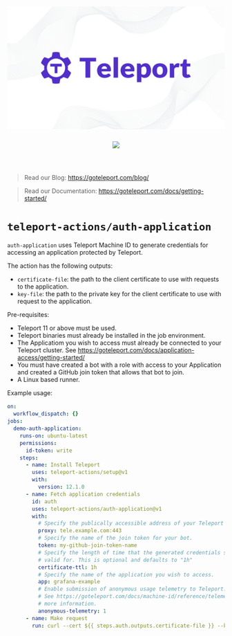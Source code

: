 <div align="center">
   <img src="https://github.com/gravitational/teleport-actions/raw/main/assets/img/readme-header.png" width=750/>
   <div align="center" style="padding: 25px">
      <a href="https://www.apache.org/licenses/LICENSE-2.0">
      <img src="https://img.shields.io/badge/Apache-2.0-red.svg" />
      </a>
   </div>
</div>
</br>

> Read our Blog: <https://goteleport.com/blog/>

> Read our Documentation: <https://goteleport.com/docs/getting-started/>

# `teleport-actions/auth-application`

`auth-application` uses Teleport Machine ID to generate credentials for
accessing an application protected by Teleport.

The action has the following outputs:

- `certificate-file`: the path to the client certificate to use with requests to
  the application.
- `key-file`: the path to the private key for the client certificate to use with
  request to the application.

Pre-requisites:

- Teleport 11 or above must be used.
- Teleport binaries must already be installed in the job environment.
- The Applicatiom you wish to access must already be connected to your Teleport
  cluster. See
  <https://goteleport.com/docs/application-access/getting-started/>
- You must have created a bot with a role with access to your Application and
  created a GitHub join token that allows that bot to join.
- A Linux based runner.

Example usage:

```yaml
on:
  workflow_dispatch: {}
jobs:
  demo-auth-application:
    runs-on: ubuntu-latest
    permissions:
      id-token: write
    steps:
      - name: Install Teleport
        uses: teleport-actions/setup@v1
        with:
          version: 12.1.0
      - name: Fetch application credentials
        id: auth
        uses: teleport-actions/auth-application@v1
        with:
          # Specify the publically accessible address of your Teleport proxy.
          proxy: tele.example.com:443
          # Specify the name of the join token for your bot.
          token: my-github-join-token-name
          # Specify the length of time that the generated credentials should be
          # valid for. This is optional and defaults to "1h"
          certificate-ttl: 1h
          # Specify the name of the application you wish to access.
          app: grafana-example
          # Enable submission of anonymous usage telemetry to Teleport.
          # See https://goteleport.com/docs/machine-id/reference/telemetry/ for
          # more information.
          anonymous-telemetry: 1
      - name: Make request
        run: curl --cert ${{ steps.auth.outputs.certificate-file }} --key ${{ steps.auth.outputs.key-file }} https://grafana-example.tele.example.com/api/users
```
